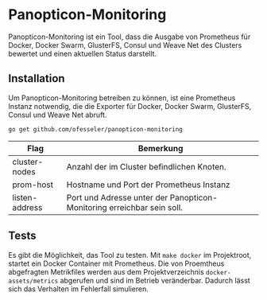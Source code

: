 # Panopticon-Monitoring

Panopticon-Monitoring ist ein Tool, dass die Ausgabe von Prometheus für Docker, Docker Swarm, GlusterFS, Consul und Weave Net des Clusters bewertet und einen aktuellen Status darstellt.

## Installation
Um Panopticon-Monitoring betreiben zu können, ist eine Prometheus Instanz notwendig, die die Exporter für Docker, Docker Swarm, GlusterFS, Consul und Weave Net abruft.

```
go get github.com/ofesseler/panopticon-monitoring
```

| Flag | Bemerkung |
|------|-----------|
| cluster-nodes | Anzahl der im Cluster befindlichen Knoten.|
| prom-host | Hostname und Port der Prometheus Instanz |
| listen-address | Port und Adresse unter der Panopticon-Monitoring erreichbar sein soll. |

## Tests

Es gibt die Möglichkeit, das Tool zu testen. Mit `make docker` im Projektroot, startet ein Docker Container mit Prometheus. Die von Proemtheus abgefragten Metrikfiles werden aus dem Projektverzeichnis `docker-assets/metrics` abgerufen und sind im Betrieb veränderbar. Dadurch lässt sich das Verhalten im Fehlerfall simulieren.
